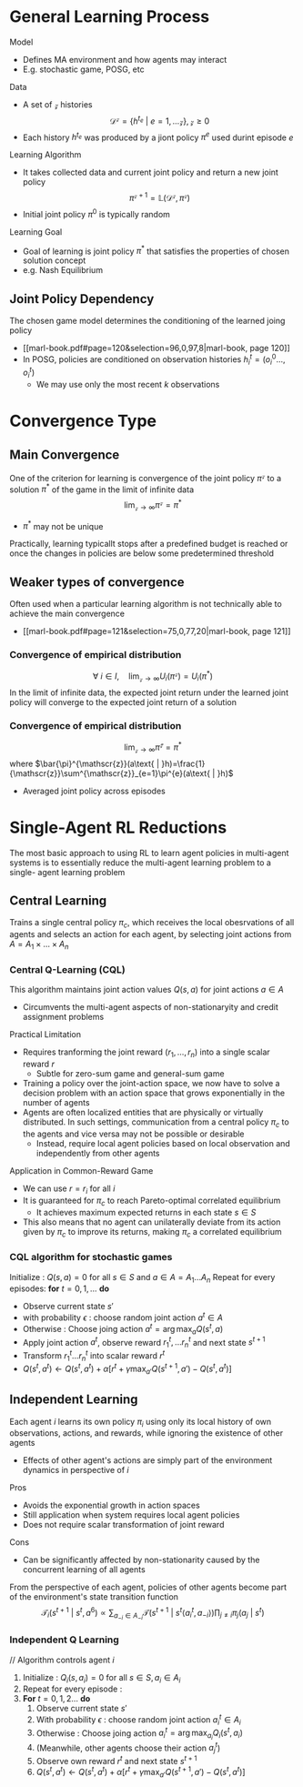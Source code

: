 # General Learning Process
Model
- Defines MA environment and how agents may interact
- E.g. stochastic game, POSG, etc

Data
- A set of $\mathscr{z}$ histories
$$\mathcal{D}^{\mathscr{z}}=\{ h^{t_{e}}\text{ | }e=1,\dots\mathscr{z} \}, \mathscr{z}\geq0$$
- Each history $h^{t_{e}}$ was produced by a jiont policy $\pi^{e}$ used durint episode $e$

Learning Algorithm
- It takes collected data and current joint policy and return a new joint policy
$$\pi^{\mathscr{z}+1}=\mathbb{L}(\mathcal{D}^{\mathscr{z}}, \pi^{\mathscr{z}})$$
- Initial joint policy $\pi^{0}$ is typically random

Learning Goal
- Goal of learning is joint policy $\pi^{*}$ that satisfies the properties of chosen solution concept
- e.g. Nash Equilibrium

## Joint Policy Dependency
The chosen game model determines the conditioning of the learned joing policy
- [[marl-book.pdf#page=120&selection=96,0,97,8|marl-book, page 120]]
- In POSG, policies are conditioned on observation histories $h^{t}_{i}=(o^{0}_{i}\dots ,o^{t}_{i})$
	- We may use only the most recent $k$ observations


# Convergence Type

## Main Convergence
One of the criterion for learning is convergence of the joint policy $\pi^{\mathscr{z}}$ to a solution $\pi^{*}$ of the game in the limit of infinite data
$$\lim_{ \mathscr{z} \to \infty } \pi^{\mathscr{z}}=\pi^{*}$$
- $\pi^{*}$ may not be unique

Practically, learning typicallt stops after a predefined budget is reached or once the changes in policies are below some predetermined threshold

## Weaker types of convergence
Often used when a particular learning algorithm is not technically able to achieve the main convergence
- [[marl-book.pdf#page=121&selection=75,0,77,20|marl-book, page 121]]
### Convergence of empirical distribution

$$\forall \text{ }i\in I,\quad\lim_{ \mathscr{z} \to \infty } U_{i}(\pi^{\mathscr{z}})=U_{i}(\pi^{*})$$
In the limit of infinite data, the expected joint return under the learned joint policy will converge to the expected joint return of a solution

### Convergence of empirical distribution
$$\lim_{ \mathscr{z} \to \infty } \bar{\pi}^{\mathscr{z}}=\pi^{*}$$
where $\bar{\pi}^{\mathscr{z}}(a\text{ | }h)=\frac{1}{\mathscr{z}}\sum^{\mathscr{z}}_{e=1}\pi^{e}(a\text{ | }h)$
- Averaged joint policy across episodes

# Single-Agent RL Reductions
The most basic approach to using RL to learn agent policies in multi-agent systems is to essentially reduce the multi-agent learning problem to a single- agent learning problem
## Central Learning
Trains a single central policy $\pi_{c}$, which receives the local obesrvations of all agents and selects an action for each agent, by selecting joint actions from $A=A_{1}\times\dots \times A_{n}$

### Central Q-Learning (CQL)
This algorithm maintains joint action values $Q(s,a)$ for joint actions $a\in A$
- Circumvents the multi-agent aspects of non-stationaryity and credit assignment problems

Practical Limitation
- Requires tranforming the joint reward $(r_{1},\dots,r_{n})$ into a single scalar reward $r$
	- Subtle for zero-sum game and general-sum game
- Training a policy over the joint-action space, we now have to solve a decision problem with an action space that grows exponentially in the number of agents
- Agents are often localized entities that are physically or virtually distributed. In such settings, communication from a central policy $\pi_{c}$ to the agents and vice versa may not be possible or desirable
	- Instead, require local agent policies based on local observation and independently from other agents

Application in Common-Reward Game
- We can use $r=r_{i}$ for all $i$
- It is guaranteed for $\pi_{c}$ to reach Pareto-optimal correlated equilibrium
	- It achieves maximum expected returns in each state $s\in S$
- This also means that no agent can unilaterally deviate from its action given by $\pi_{c}$ to improve its returns, making $\pi_{c}$ a correlated equilibrium

### CQL algorithm for stochastic games
Initialize : $Q(s,a)=0$ for all $s\in S$ and $a\in A=A_{1}\dots A_{n}$
Repeat for every episodes:
**for** $t=0,1,\dots$ **do**
- Observe current state $s'$
- with probability $\epsilon$ : choose random joint action $a^{t}\in A$
- Otherwise : Choose joing action $a^{t}=\arg\max_{a}Q(s^{t}, a)$
- Apply joint action $a^{t}$, observe reward $r^{t}_{1}, \dots r^{t}_{n}$ and next state $s^{t+1}$
- Transform $r^{t}_{1}\dots r^{t}_{n}$ into scalar reward $r^{t}$
- $Q(s^{t}, a^{t})\leftarrow Q(s^{t}, a^{t})+\alpha[r^{t}+\gamma\displaystyle\max_{a'}Q(s^{t+1}, a')-Q(s^{t}, a^{t})]$

## Independent Learning
Each agent $i$ learns its own policy $\pi_{i}$ using only its local history of own observations, actions, and rewards, while ignoring the existence of other agents
- Effects of other agent's actions are simply part of the environment dynamics in perspective of $i$

Pros
- Avoids the exponential growth in action spaces
- Still application when system requires local agent policies
- Does not require scalar transformation of joint reward

Cons
- Can be significantly affected by non-stationarity caused by the concurrent learning of all agents

From the perspective of each agent, policies of other agents become part of the environment's state transition function
$$\mathcal{T}_{i}(s^{t+1}\text{ | }s^{t}, a^{6})\propto \sum_{a_{-i}\in A_{-i}}\mathcal{T}(s^{t+1}\text{ | }s^{t}\langle a^{t}_{i}, a_{-i} \rangle)\prod_{j\neq i}\pi_{j}(a_{j}\text{ | }s^{t})$$
### Independent Q Learning
// Algorithm controls agent $i$
1. Initialize : $Q_{i}(s, a_{i})=0$ for all $s\in S, a_{i}\in A_{i}$
2. Repeat for every episode : 
3. **For** $t=0,1,2\dots$ **do** 
	1. Observe current state $s'$
	2. With probability $\epsilon$ : choose random joint action $a^{t}_{i}\in A_{i}$
	3. Otherwise : Choose joing action $a^{t}_{i}=\arg\max_{a_{i}}Q_{i}(s^{t}, a_{i})$
	4. (Meanwhile, other agents choose their action $a_{j}^{t}$)
	5. Observe own reward $r^{t}$ and next state $s^{t+1}$
	6. $Q(s^{t}, a^{t})\leftarrow Q(s^{t}, a^{t})+\alpha[r^{t}+\gamma\displaystyle\max_{a'}Q(s^{t+1}, a')-Q(s^{t}, a^{t})]$

